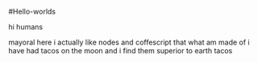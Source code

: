 #Hello-worlds

hi humans

mayoral here i actually like nodes and coffescript that what am made of 
i have had tacos on the moon and i find them superior to earth tacos
